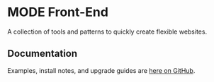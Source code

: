 # MODE Front-End

A collection of tools and patterns to quickly create flexible websites.

## Documentation

Examples, install notes, and upgrade guides are [here on GitHub](https://madebymode.github.io/mode-front-end).
